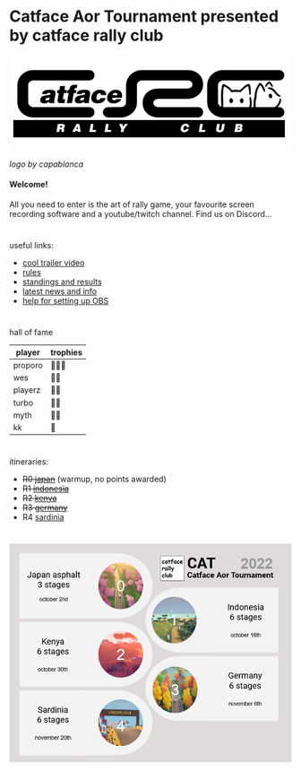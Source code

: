 # Catface Aor Tournament presented by catface rally club

![Logo](images/catfacerallyclub.png?raw=true)

_logo by capablanca_

#### Welcome!

All you need to enter is the art of rally game, your favourite screen recording software and a youtube/twitch channel. Find us on Discord...

#

useful links:
- [cool trailer video](https://www.youtube.com/watch?v=sI15aMLKqyU)
- [rules](https://github.com/xlsrln/cat/blob/main/cat_rules.md)
- [standings and results](https://github.com/xlsrln/cat/blob/main/results.md)
- [latest news and info](https://github.com/xlsrln/cat/blob/main/news.md)
- [help for setting up OBS](https://github.com/xlsrln/cat/blob/main/setup_help.md)

#

hall of fame

| player                                                | trophies |
| --------------------------------------------------- |  ------- |
| proporo | 🥇🥇🥇 |
| wes | 🥇🥉 |
| playerz | 🥈🥈 |
| turbo | 🥈🥉 |
| myth | 🥈🥉 |
| kk | 🥉 |


#

itineraries:
- ~~R0 [japan](https://github.com/xlsrln/cat/blob/main/news.md#warmup-event)~~ (warmup, no points awarded)
- ~~R1 [indonesia](https://github.com/xlsrln/cat/blob/main/news.md#round-1-indonesia)~~
- ~~R2 [kenya](https://github.com/xlsrln/cat/blob/main/news.md#round-2-kenya-itinerary)~~
- ~~R3 [germany](https://github.com/xlsrln/cat/blob/main/news.md#round-3-germany)~~
- R4 [sardinia](https://github.com/xlsrln/cat/blob/main/news.md#round-4-sardinia)

#

![Logo](images/s1.png?raw=true)

